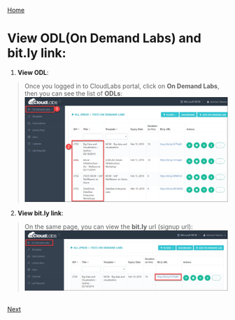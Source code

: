 [Home](./../README.md)

# View ODL(On Demand Labs) and bit.ly link:

1. **View ODL**:
> Once you logged in to CloudLabs portal, click on **On Demand Labs**, then you can see the list of **ODLs**:
![](images/odlview1.png)

2. **View bit.ly link**:
> On the same page, you can view the **bit.ly** url (signup url):
![](images/bitlyurl.png)
 
&nbsp;&nbsp;&nbsp;&nbsp;&nbsp;&nbsp;&nbsp;&nbsp;&nbsp;&nbsp;&nbsp;&nbsp;&nbsp;&nbsp;&nbsp;&nbsp;&nbsp;&nbsp;&nbsp;&nbsp;&nbsp;&nbsp;&nbsp;&nbsp;&nbsp;&nbsp;&nbsp;&nbsp;&nbsp;&nbsp;&nbsp;&nbsp;&nbsp;&nbsp;&nbsp;&nbsp;&nbsp;&nbsp;&nbsp;&nbsp;&nbsp;&nbsp;&nbsp;&nbsp;&nbsp;&nbsp;&nbsp;&nbsp;&nbsp;&nbsp;&nbsp;&nbsp;&nbsp;&nbsp;&nbsp;&nbsp;&nbsp;&nbsp;&nbsp;&nbsp;&nbsp;&nbsp;&nbsp;&nbsp;&nbsp;&nbsp;&nbsp;&nbsp;&nbsp;&nbsp;&nbsp;&nbsp;&nbsp;&nbsp;&nbsp;&nbsp;&nbsp;&nbsp;&nbsp;&nbsp;&nbsp;&nbsp;&nbsp;&nbsp;&nbsp;&nbsp;&nbsp;&nbsp;&nbsp;&nbsp;&nbsp;&nbsp;&nbsp;&nbsp;&nbsp;&nbsp;&nbsp;&nbsp;&nbsp;&nbsp;&nbsp;&nbsp;&nbsp;&nbsp;&nbsp;&nbsp;&nbsp;&nbsp;&nbsp;&nbsp;&nbsp;&nbsp;&nbsp;&nbsp;&nbsp;&nbsp;&nbsp;&nbsp;&nbsp;&nbsp;&nbsp;&nbsp;&nbsp;&nbsp;&nbsp;&nbsp;&nbsp;[Next](./View_Users_Page_readme.md#view-users-page)

